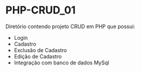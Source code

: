 # PHP-CRUD_01
Diretório contendo projeto CRUD em PHP que possui:
- Login
- Cadastro 
- Exclusão de Cadastro
- Edição de Cadastro
- Integração com banco de dados MySql
